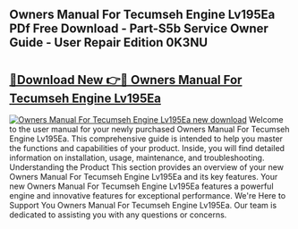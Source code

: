 ## Owners Manual For Tecumseh Engine Lv195Ea PDf Free Download - Part-S5b Service Owner Guide - User Repair Edition 0K3NU

# <h2><a href="http://bc59518.oget.top/?id=Owners+Manual+For+Tecumseh+Engine+Lv195Ea">🔗Download New 👉🔴 Owners Manual For Tecumseh Engine Lv195Ea</a></h2>

[![Owners Manual For Tecumseh Engine Lv195Ea new download](https://i.imgur.com/5g1atiW.png)](http://bc59518.oget.top/?id=Owners+Manual+For+Tecumseh+Engine+Lv195Ea)
Welcome to the user manual for your newly purchased Owners Manual For Tecumseh Engine Lv195Ea. This comprehensive guide is intended to help you master the functions and capabilities of your product. Inside, you will find detailed information on installation, usage, maintenance, and troubleshooting. Understanding the Product This section provides an overview of your new Owners Manual For Tecumseh Engine Lv195Ea and its key features. Your new Owners Manual For Tecumseh Engine Lv195Ea features a powerful engine and innovative features for exceptional performance. We're Here to Support You Owners Manual For Tecumseh Engine Lv195Ea. Our team is dedicated to assisting you with any questions or concerns.

